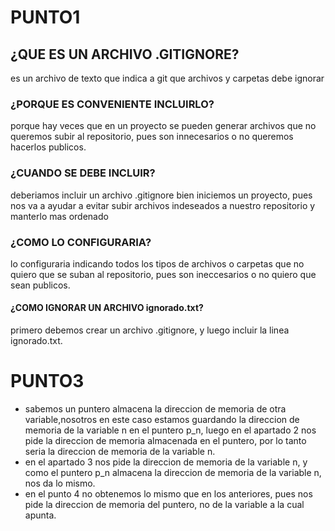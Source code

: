 # **PUNTO1**
## **¿QUE ES UN ARCHIVO .GITIGNORE?**
es un archivo de texto que indica a git que archivos y carpetas debe ignorar
### **¿PORQUE ES CONVENIENTE INCLUIRLO?**
porque hay veces que en un proyecto se pueden generar archivos que no queremos subir al repositorio, pues son innecesarios o no queremos hacerlos publicos.
### **¿CUANDO SE DEBE INCLUIR?**
deberiamos incluir un archivo .gitignore bien iniciemos un proyecto, pues nos va a ayudar a evitar subir archivos indeseados a nuestro repositorio y manterlo mas ordenado
### **¿COMO LO CONFIGURARIA?**
lo configuraria indicando todos los tipos de archivos o carpetas que no quiero que se suban al repositorio, pues son ineccesarios o no quiero que sean publicos.
#### **¿COMO IGNORAR UN ARCHIVO ignorado.txt?**
primero debemos crear un archivo .gitignore, y luego incluir la linea ignorado.txt.

# **PUNTO3**
- sabemos un puntero almacena la direccion de memoria de otra variable,nosotros en este caso estamos guardando la direccion de memoria de la variable n en el puntero p_n, luego en el apartado 2 nos pide la direccion de memoria almacenada en el puntero, por lo tanto seria la direccion de memoria de la variable n.
- en el apartado 3 nos pide la direccion de memoria de la variable n, y como el puntero p_n almacena la direccion de memoria de la variable n, nos da lo mismo.
- en el punto 4 no obtenemos lo mismo que en los anteriores, pues nos pide la direccion de memoria del puntero, no de la variable a la cual apunta.
